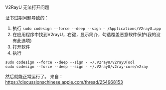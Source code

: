
V2RayU 无法打开问题

证书过期问题导致的：

1. 执行
```sudo codesign --force --deep --sign - /Applications/V2rayU.app```
2. 在应用程序中找到V2rayU，右键，显示简介，勾选覆盖恶意软件保护(我的没有此选项)
3. 打开软件
4. 执行

```
sudo codesign --force --deep --sign - ~/.V2rayU/V2rayUTool
sudo codesign --force --deep --sign - ~/.V2rayU/v2ray-core/v2ray
```
然后就能正常运行了。
来自：https://discussionschinese.apple.com/thread/254968153
